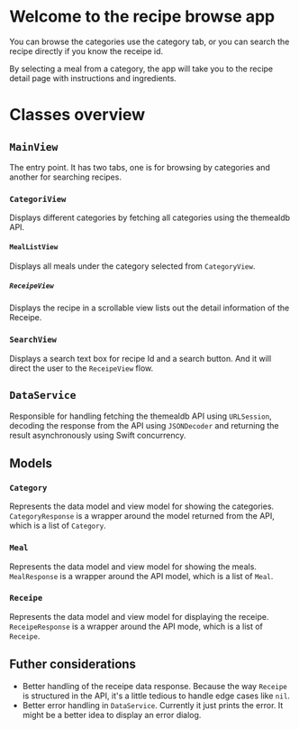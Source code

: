 # Welcome to the recipe browse app

You can browse the categories use the category tab, or you can search the recipe directly if you know the receipe id.

By selecting a meal from a category, the app will take you to the recipe detail page with instructions and ingredients.

# Classes overview

## `MainView`

The entry point. It has two tabs, one is for browsing by categories and another for searching recipes.

### `CategoriView`

Displays different categories by fetching all categories using the themealdb API.

#### `MealListView`

Displays all meals under the category selected from `CategoryView`.

##### `ReceipeView`

Displays the recipe in a scrollable view lists out the detail information of the Receipe.

### `SearchView`

Displays a search text box for recipe Id and a search button. And it will direct the user to the `ReceipeView` flow.

## `DataService`

Responsible for handling fetching the themealdb API using `URLSession`, decoding the response from the API using `JSONDecoder` and returning the result asynchronously using Swift concurrency.

## Models

### `Category`

Represents the data model and view model for showing the categories. `CategoryResponse` is a wrapper around the model returned from the API, which is a list of `Category`.

### `Meal`

Represents the data model and view model for showing the meals. `MealResponse` is a wrapper around the API model, which is a list of `Meal`.

### `Receipe`

Represents the data model and view model for displaying the receipe. `ReceipeResponse` is a wrapper around the API mode, which is a list of `Receipe`.

## Futher considerations

- Better handling of the receipe data response. Because the way `Receipe` is structured in the API, it's a little tedious to handle edge cases like `nil`.
- Better error handling in `DataService`. Currently it just prints the error. It might be a better idea to display an error dialog.
